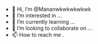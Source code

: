 - 👋 Hi, I’m @Mananwkwkwkwkwk
- 👀 I’m interested in ...
- 🌱 I’m currently learning ...
- 💞️ I’m looking to collaborate on ...
- 📫 How to reach me .

<!---
Mananwkwkwkwkwk/Mananwkwkwkwkwk is a ✨ special ✨ repository because its `README.md` (this file) appears on your GitHub profile.
You can click the Preview link to take a look at your changes.
--->
